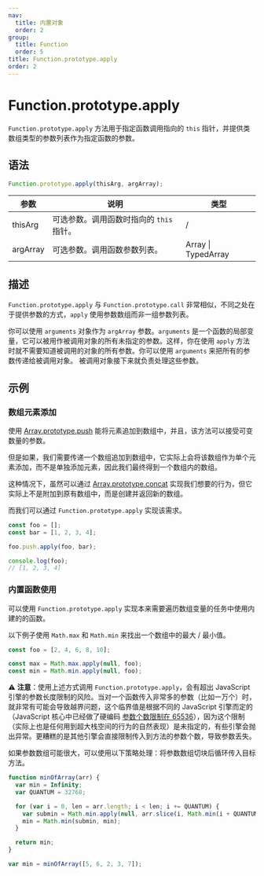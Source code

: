 ```yaml
---
nav:
  title: 内置对象
  order: 2
group:
  title: Function
  order: 5
title: Function.prototype.apply
order: 2
---
```


# Function.prototype.apply

`Function.prototype.apply` 方法用于指定函数调用指向的 `this` 指针，并提供类数组类型的参数列表作为指定函数的参数。

## 语法

```js
Function.prototype.apply(thisArg, argArray);
```

| 参数     | 说明                                     | 类型                |
| -------- | ---------------------------------------- | ------------------- |
| thisArg  | 可选参数。调用函数时指向的 `this` 指针。 | /                   |
| argArray | 可选参数。调用函数参数列表。             | Array \| TypedArray |

## 描述

`Function.prototype.apply` 与 `Function.prototype.call` 非常相似，不同之处在于提供参数的方式，`apply` 使用参数数组而非一组参数列表。

你可以使用 `arguments` 对象作为 `argArray` 参数。`arguments` 是一个函数的局部变量，它可以被用作被调用对象的所有未指定的参数。这样，你在使用 `apply` 方法时就不需要知道被调用的对象的所有参数。你可以使用 `arguments` 来把所有的参数传递给被调用对象。 被调用对象接下来就负责处理这些参数。

## 示例

### 数组元素添加

使用 [Array.prototype.push](../../../indexed-collections/array-objects/properties-of-the-array-prototype-object/mutator-methods/push.md) 能将元素追加到数组中，并且，该方法可以接受可变数量的参数。

但是如果，我们需要传递一个数组追加到数组中，它实际上会将该数组作为单个元素添加，而不是单独添加元素，因此我们最终得到一个数组内的数组。

这种情况下，虽然可以通过 [Array.prototype.concat](../../../indexed-collections/array-objects/properties-of-the-array-prototype-object/mutator-methods/concat.md) 实现我们想要的行为，但它实际上不是附加到原有数组中，而是创建并返回新的数组。

而我们可以通过 `Function.prototype.apply` 实现该需求。

```js
const foo = [];
const bar = [1, 2, 3, 4];

foo.push.apply(foo, bar);

console.log(foo);
// [1, 2, 3, 4]
```

### 内置函数使用

可以使用 `Function.prototype.apply` 实现本来需要遍历数组变量的任务中使用内建的的函数。

以下例子使用 `Math.max` 和 `Math.min` 来找出一个数组中的最大 / 最小值。

```js
const foo = [2, 4, 6, 8, 10];

const max = Math.max.apply(null, foo);
const min = Math.min.apply(null, foo);
```

⚠️ **注意**：使用上述方式调用 `Function.prototype.apply`，会有超出 JavaScript 引擎的参数长度限制的风险。当对一个函数传入非常多的参数（比如一万个）时，就非常有可能会导致越界问题，这个临界值是根据不同的 JavaScript 引擎而定的（JavaScript 核心中已经做了硬编码 [参数个数限制在 65536](https://bugs.webkit.org/show_bug.cgi?id=80797)），因为这个限制（实际上也是任何用到超大栈空间的行为的自然表现）是未指定的，有些引擎会抛出异常。更糟糕的是其他引擎会直接限制传入到方法的参数个数，导致参数丢失。

如果参数数组可能很大，可以使用以下策略处理：将参数数组切块后循环传入目标方法。

```js
function minOfArray(arr) {
  var min = Infinity;
  var QUANTUM = 32768;

  for (var i = 0, len = arr.length; i < len; i += QUANTUM) {
    var submin = Math.min.apply(null, arr.slice(i, Math.min(i + QUANTUM, len)));
    min = Math.min(submin, min);
  }

  return min;
}

var min = minOfArray([5, 6, 2, 3, 7]);
```
